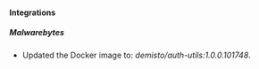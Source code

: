 
#### Integrations

##### Malwarebytes

- Updated the Docker image to: *demisto/auth-utils:1.0.0.101748*.
